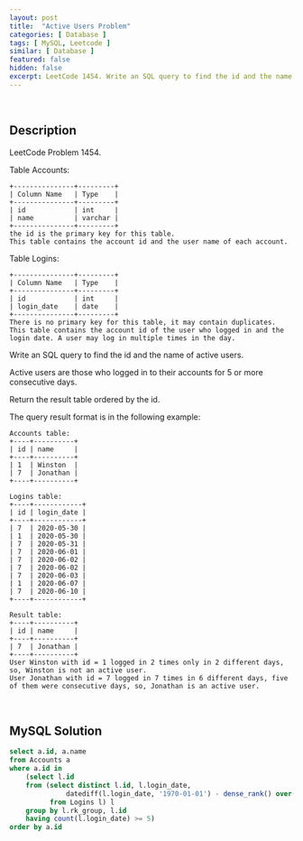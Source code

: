 ```yaml
---
layout: post
title:  "Active Users Problem"
categories: [ Database ]
tags: [ MySQL, Leetcode ]
similar: [ Database ]
featured: false
hidden: false
excerpt: LeetCode 1454. Write an SQL query to find the id and the name of active users.
---
```


<br />

## Description

LeetCode Problem 1454. 

Table Accounts:

```
+---------------+---------+
| Column Name   | Type    |
+---------------+---------+
| id            | int     |
| name          | varchar |
+---------------+---------+
the id is the primary key for this table.
This table contains the account id and the user name of each account.
```

Table Logins:

```
+---------------+---------+
| Column Name   | Type    |
+---------------+---------+
| id            | int     |
| login_date    | date    |
+---------------+---------+
There is no primary key for this table, it may contain duplicates.
This table contains the account id of the user who logged in and the login date. A user may log in multiple times in the day.
```

Write an SQL query to find the id and the name of active users.

Active users are those who logged in to their accounts for 5 or more consecutive days.

Return the result table ordered by the id.

The query result format is in the following example:

```
Accounts table:
+----+----------+
| id | name     |
+----+----------+
| 1  | Winston  |
| 7  | Jonathan |
+----+----------+

Logins table:
+----+------------+
| id | login_date |
+----+------------+
| 7  | 2020-05-30 |
| 1  | 2020-05-30 |
| 7  | 2020-05-31 |
| 7  | 2020-06-01 |
| 7  | 2020-06-02 |
| 7  | 2020-06-02 |
| 7  | 2020-06-03 |
| 1  | 2020-06-07 |
| 7  | 2020-06-10 |
+----+------------+

Result table:
+----+----------+
| id | name     |
+----+----------+
| 7  | Jonathan |
+----+----------+
User Winston with id = 1 logged in 2 times only in 2 different days, so, Winston is not an active user.
User Jonathan with id = 7 logged in 7 times in 6 different days, five of them were consecutive days, so, Jonathan is an active user.
```

<br />

## MySQL Solution


```sql
select a.id, a.name
from Accounts a
where a.id in
    (select l.id
    from (select distinct l.id, l.login_date,
              datediff(l.login_date, '1970-01-01') - dense_rank() over(partition by l.id order by l.login_date) as rk_group
          from Logins l) l
    group by l.rk_group, l.id
    having count(l.login_date) >= 5)
order by a.id
```
